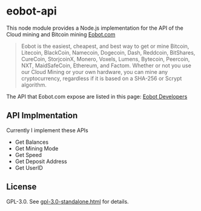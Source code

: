 # eobot-api

This node module provides a Node.js implementation for the API of the Cloud mining and Bitcoin mining [Eobot.com](https://www.eobot.com/)   
> Eobot is the easiest, cheapest, and best way to get or mine Bitcoin, Litecoin, BlackCoin, Namecoin, Dogecoin, Dash, Reddcoin, BitShares, CureCoin, StorjcoinX, Monero, Voxels, Lumens, Bytecoin, Peercoin, NXT, MaidSafeCoin, Ethereum, and Factom. Whether or not you use our Cloud Mining or your own hardware, you can mine any cryptocurrency, regardless if it is based on a SHA-256 or Scrypt algorithm.

The API that Eobot.com expose are listed in this page: [Eobot Developers](https://www.eobot.com/developers)

## API Implmentation

Currently I implement these APIs

- Get Balances
- Get Mining Mode
- Get Speed
- Get Deposit Address
- Get UserID

## License

GPL-3.0. See [gpl-3.0-standalone.html](http://www.gnu.org/licenses/gpl-3.0-standalone.html) for details.
